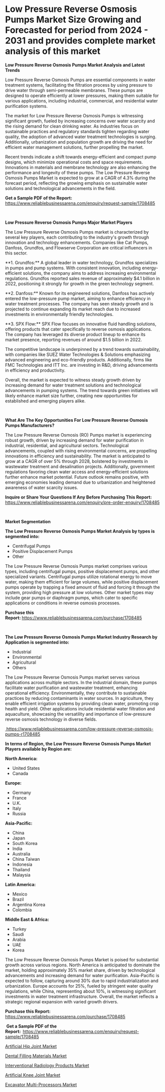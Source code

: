 <p><h1>Low Pressure Reverse Osmosis Pumps Market Size Growing and Forecasted for period from 2024 - 2031 and provides complete market analysis of this market</h1></p><p><strong>Low Pressure Reverse Osmosis Pumps Market Analysis and Latest Trends</strong></p>
<p><p>Low Pressure Reverse Osmosis Pumps are essential components in water treatment systems, facilitating the filtration process by using pressure to drive water through semi-permeable membranes. These pumps are designed to operate efficiently at lower pressures, making them suitable for various applications, including industrial, commercial, and residential water purification systems.</p><p>The market for Low Pressure Reverse Osmosis Pumps is witnessing significant growth, fueled by increasing concerns over water scarcity and the rising demand for clean drinking water. As industries focus on sustainable practices and regulatory standards tighten regarding water quality, the adoption of advanced water treatment technologies is surging. Additionally, urbanization and population growth are driving the need for efficient water management solutions, further propelling the market.</p><p>Recent trends indicate a shift towards energy-efficient and compact pump designs, which minimize operational costs and space requirements. Innovations in materials and membrane technology are also enhancing the performance and longevity of these pumps. The Low Pressure Reverse Osmosis Pumps Market is expected to grow at a CAGR of 4.3% during the forecast period, reflecting the growing emphasis on sustainable water solutions and technological advancements in the field.</p></p>
<p><strong>Get a Sample PDF of the Report:&nbsp;</strong> <a href="https://www.reliablebusinessarena.com/enquiry/request-sample/1708485?utm_campaign=1278&utm_medium=2&utm_source=Github&utm_content=ia&utm_term=21102024&utm_id=low-pressure-reverse-osmosis-pumps">https://www.reliablebusinessarena.com/enquiry/request-sample/1708485</a></p>
<p>&nbsp;</p>
<p><strong>Low Pressure Reverse Osmosis Pumps Major Market Players</strong></p>
<p><p>The Low Pressure Reverse Osmosis Pumps market is characterized by several key players, each contributing to the industry's growth through innovation and technology enhancements. Companies like Cat Pumps, Danfoss, Grundfos, and Flowserve Corporation are critical influencers in this sector.</p><p>**1. Grundfos:** A global leader in water technology, Grundfos specializes in pumps and pump systems. With consistent innovation, including energy-efficient solutions, the company aims to address increasing environmental regulations. Grundfos reported sales revenue of approximately $4.1 billion in 2022, positioning it strongly for growth in the green technology segment.</p><p>**2. Danfoss:** Known for its engineered solutions, Danfoss has actively entered the low-pressure pump market, aiming to enhance efficiency in water treatment processes. The company has seen steady growth and is projected to continue expanding its market reach due to increased investments in environmentally friendly technologies.</p><p>**3. SPX Flow:** SPX Flow focuses on innovative fluid handling solutions, offering products that cater specifically to reverse osmosis applications. The company has leveraged its diverse product lineup to enhance its market presence, reporting revenues of around $1.5 billion in 2022.</p><p>The competitive landscape is underpinned by a trend towards sustainability, with companies like SUEZ Water Technologies & Solutions emphasizing advanced engineering and eco-friendly products. Additionally, firms like FMC Technologies and ITT Inc. are investing in R&D, driving advancements in efficiency and productivity.</p><p>Overall, the market is expected to witness steady growth driven by increasing demand for water treatment solutions and technological advancements in pumping systems. The trend towards green initiatives will likely enhance market size further, creating new opportunities for established and emerging players alike.</p></p>
<p>&nbsp;</p>
<p><strong>What Are The Key Opportunities For Low Pressure Reverse Osmosis Pumps Manufacturers?</strong></p>
<p><p>The Low Pressure Reverse Osmosis (RO) Pumps market is experiencing robust growth, driven by increasing demand for water purification in industrial, residential, and agricultural sectors. Technological advancements, coupled with rising environmental concerns, are propelling innovations in efficiency and sustainability. The market is anticipated to grow at a CAGR of over 5% through 2028, bolstered by investments in wastewater treatment and desalination projects. Additionally, government regulations favoring clean water access and energy-efficient solutions further enhance market potential. Future outlook remains positive, with emerging economies leading demand due to urbanization and heightened awareness of water scarcity issues.</p></p>
<p><strong>Inquire or Share Your Questions If Any Before Purchasing This Report:</strong> <a href="https://www.reliablebusinessarena.com/enquiry/pre-order-enquiry/1708485?utm_campaign=1278&utm_medium=2&utm_source=Github&utm_content=ia&utm_term=21102024&utm_id=low-pressure-reverse-osmosis-pumps">https://www.reliablebusinessarena.com/enquiry/pre-order-enquiry/1708485</a></p>
<p>&nbsp;</p>
<p><strong>Market Segmentation</strong></p>
<p><strong>The Low Pressure Reverse Osmosis Pumps Market Analysis by types is segmented into:</strong></p>
<p><ul><li>Centrifugal Pumps</li><li>Positive Displacement Pumps</li><li>Other</li></ul></p>
<p><p>The Low Pressure Reverse Osmosis Pumps market comprises various types, including centrifugal pumps, positive displacement pumps, and other specialized variants. Centrifugal pumps utilize rotational energy to move water, making them efficient for large volumes, while positive displacement pumps operate by trapping a fixed amount of fluid and forcing it through the system, providing high pressure at low volumes. Other market types may include gear pumps or diaphragm pumps, which cater to specific applications or conditions in reverse osmosis processes.</p></p>
<p><strong>Purchase this Report:&nbsp;</strong><a href="https://www.reliablebusinessarena.com/purchase/1708485?utm_campaign=1278&utm_medium=2&utm_source=Github&utm_content=ia&utm_term=21102024&utm_id=low-pressure-reverse-osmosis-pumps">https://www.reliablebusinessarena.com/purchase/1708485</a></p>
<p>&nbsp;</p>
<p><strong>The Low Pressure Reverse Osmosis Pumps Market Industry Research by Application is segmented into:</strong></p>
<p><ul><li>Industrial</li><li>Environmental</li><li>Agricultural</li><li>Others</li></ul></p>
<p><p>The Low Pressure Reverse Osmosis Pumps market serves various applications across multiple sectors. In the industrial domain, these pumps facilitate water purification and wastewater treatment, enhancing operational efficiency. Environmentally, they contribute to sustainable practices by reducing contaminants in water sources. In agriculture, they enable efficient irrigation systems by providing clean water, promoting crop health and yield. Other applications include residential water filtration and aquaculture, showcasing the versatility and importance of low-pressure reverse osmosis technology in diverse fields.</p></p>
<p><a href="https://www.reliablebusinessarena.com/low-pressure-reverse-osmosis-pumps-r1708485?utm_campaign=1278&utm_medium=2&utm_source=Github&utm_content=ia&utm_term=21102024&utm_id=low-pressure-reverse-osmosis-pumps">&nbsp;https://www.reliablebusinessarena.com/low-pressure-reverse-osmosis-pumps-r1708485</a></p>
<p><strong>In terms of Region, the Low Pressure Reverse Osmosis Pumps Market Players available by Region are:</strong></p>
<p>
    <p> <strong> North America: </strong>
        <ul>
            <li>United States</li>
            <li>Canada</li>
        </ul>
        </p> 
    <p> <strong> Europe: </strong>
        <ul>
            <li>Germany</li>
            <li>France</li>
            <li>U.K.</li>
            <li>Italy</li>
            <li>Russia</li>
        </ul>
        </p> 
    <p> <strong> Asia-Pacific: </strong>
        <ul>
            <li>China</li>
            <li>Japan</li>
            <li>South Korea</li>
            <li>India</li>
            <li>Australia</li>
            <li>China Taiwan</li>
            <li>Indonesia</li>
            <li>Thailand</li>
            <li>Malaysia</li>
        </ul>
        </p> 
    <p> <strong> Latin America: </strong>
        <ul>
            <li>Mexico</li>
            <li>Brazil</li>
            <li>Argentina Korea</li>
            <li>Colombia</li>
        </ul>
        </p> 
    <p> <strong> Middle East & Africa: </strong>
        <ul>
            <li>Turkey</li>
            <li>Saudi</li>
            <li>Arabia</li>
            <li>UAE</li>
            <li>Korea</li>
        </ul>
    </p>
    </p>
<p><p>The Low Pressure Reverse Osmosis Pumps Market is poised for substantial growth across various regions. North America is anticipated to dominate the market, holding approximately 35% market share, driven by technological advancements and increasing demand for water purification. Asia-Pacific is expected to follow, capturing around 30% due to rapid industrialization and urbanization. Europe accounts for 25%, fueled by stringent water quality regulations, while China, representing about 10%, is witnessing significant investments in water treatment infrastructure. Overall, the market reflects a strategic regional expansion with varied growth drivers.</p></p>
<p><strong>Purchase this Report: </strong><a href="https://www.reliablebusinessarena.com/purchase/1708485?utm_campaign=1278&utm_medium=2&utm_source=Github&utm_content=ia&utm_term=21102024&utm_id=low-pressure-reverse-osmosis-pumps">https://www.reliablebusinessarena.com/purchase/1708485</a></p>
<p>&nbsp;<strong>Get a Sample PDF of the Report:&nbsp;&nbsp;</strong><a href="https://www.reliablebusinessarena.com/enquiry/request-sample/1708485?utm_campaign=1278&utm_medium=2&utm_source=Github&utm_content=ia&utm_term=21102024&utm_id=low-pressure-reverse-osmosis-pumps">https://www.reliablebusinessarena.com/enquiry/request-sample/1708485</a></p>
<p><strong></strong></p>
<p><p><a href="https://www.linkedin.com/pulse/artificial-hip-joint-market-size-segmentation-trends-growth-verkc?utm_campaign=1278&utm_medium=2&utm_source=Github&utm_content=ia&utm_term=21102024&utm_id=low-pressure-reverse-osmosis-pumps">Artificial Hip Joint Market</a></p><p><a href="https://www.linkedin.com/pulse/dental-filling-materials-market-industry-landscape-growth-trajectories-c2v6c?utm_campaign=1278&utm_medium=2&utm_source=Github&utm_content=ia&utm_term=21102024&utm_id=low-pressure-reverse-osmosis-pumps">Dental Filling Materials Market</a></p><p><a href="https://www.linkedin.com/pulse/competitive-intelligence-interventional-radiology-products-aem5c?utm_campaign=1278&utm_medium=2&utm_source=Github&utm_content=ia&utm_term=21102024&utm_id=low-pressure-reverse-osmosis-pumps">Interventional Radiology Products Market</a></p><p><a href="https://www.linkedin.com/pulse/investing-artificial-knee-joint-market-trends-leading-products-h93oc?utm_campaign=1278&utm_medium=2&utm_source=Github&utm_content=ia&utm_term=21102024&utm_id=low-pressure-reverse-osmosis-pumps">Artificial Knee Joint Market</a></p><p><a href="https://github.com/AKSHATREPORTPRIME/Market-Research-Report-List-6/blob/main/excavator-multi-processors-market.md?utm_campaign=1278&utm_medium=2&utm_source=Github&utm_content=ia&utm_term=21102024&utm_id=low-pressure-reverse-osmosis-pumps">Excavator Multi-Processors Market</a></p></p>